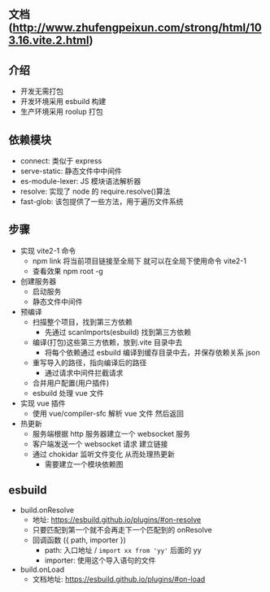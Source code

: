 ## 文档(http://www.zhufengpeixun.com/strong/html/103.16.vite.2.html)

## 介绍

- 开发无需打包
- 开发环境采用 esbuild 构建
- 生产环境采用 roolup 打包

## 依赖模块

- connect: 类似于 express
- serve-static: 静态文件中中间件
- es-module-lexer: JS 模块语法解析器
- resolve: 实现了 node 的 require.resolve()算法
- fast-glob: 该包提供了一些方法，用于遍历文件系统

## 步骤

- 实现 vite2-1 命令
  - npm link 将当前项目链接至全局下 就可以在全局下使用命令 vite2-1
  - 查看效果 npm root -g
- 创建服务器
  - 启动服务
  - 静态文件中间件
- 预编译
  - 扫描整个项目，找到第三方依赖
    - 先通过 scanImports(esbuild) 找到第三方依赖
  - 编译(打包)这些第三方依赖，放到.vite 目录中去
    - 将每个依赖通过 esbuild 编译到缓存目录中去，并保存依赖关系 json
  - 重写导入的路径，指向编译后的路径
    - 通过请求中间件拦截请求
  - 合并用户配置(用户插件)
  - esbuild 处理 vue 文件
- 实现 vue 插件
  - 使用 vue/compiler-sfc 解析 vue 文件 然后返回
- 热更新
  - 服务端根据 http 服务器建立一个 websocket 服务
  - 客户端发送一个 websocket 请求 建立链接
  - 通过 chokidar 监听文件变化 从而处理热更新
    - 需要建立一个模块依赖图

## esbuild

- build.onResolve
  - 地址: https://esbuild.github.io/plugins/#on-resolve
  - 只要匹配到第一个就不会再走下一个匹配到的 onResolve
  - 回调函数 ({ path, importer })
    - path: 入口地址 / `import xx from 'yy'` 后面的 yy
    - importer: 使用这个导入语句的文件
- build.onLoad
  - 文档地址: https://esbuild.github.io/plugins/#on-load
